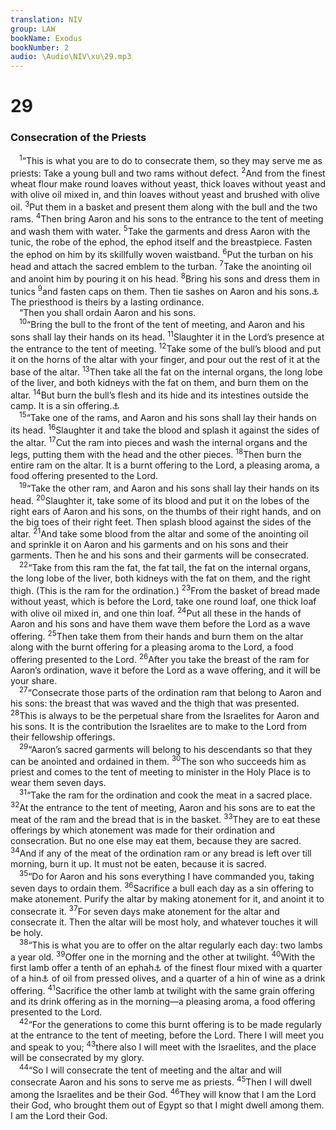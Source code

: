 ```yaml
---
translation: NIV
group: LAW
bookName: Exodus 
bookNumber: 2
audio: \Audio\NIV\xu\29.mp3
---
```


<div class="title"><h1>29</h1><h3>Consecration of the Priests </h3></div>
<span class="verse xu_29_1"> <sup>1</sup>“This is what you are to do to consecrate them, so they may serve me as priests: Take a young bull and two rams without defect. </span>
<span class="verse xu_29_2"><sup>2</sup>And from the finest wheat flour make round loaves without yeast, thick loaves without yeast and with olive oil mixed in, and thin loaves without yeast and brushed with olive oil. </span>
<span class="verse xu_29_3"><sup>3</sup>Put them in a basket and present them along with the bull and the two rams. </span>
<span class="verse xu_29_4"><sup>4</sup>Then bring Aaron and his sons to the entrance to the tent of meeting and wash them with water. </span>
<span class="verse xu_29_5"><sup>5</sup>Take the garments and dress Aaron with the tunic, the robe of the ephod, the ephod itself and the breastpiece. Fasten the ephod on him by its skillfully woven waistband. </span>
<span class="verse xu_29_6"><sup>6</sup>Put the turban on his head and attach the sacred emblem to the turban. </span>
<span class="verse xu_29_7"><sup>7</sup>Take the anointing oil and anoint him by pouring it on his head. </span>
<span class="verse xu_29_8"><sup>8</sup>Bring his sons and dress them in tunics </span>
<span class="verse xu_29_9"><sup>9</sup>and fasten caps on them. Then tie sashes on Aaron and his sons.<a data-toggle="tooltip" data-placement="bottom" title="Hebrew; Septuagint on them">⚓</a> The priesthood is theirs by a lasting ordinance. <br/> “Then you shall ordain Aaron and his sons. <br/></span>
<span class="verse xu_29_10"> <sup>10</sup>“Bring the bull to the front of the tent of meeting, and Aaron and his sons shall lay their hands on its head. </span>
<span class="verse xu_29_11"><sup>11</sup>Slaughter it in the Lord’s presence at the entrance to the tent of meeting. </span>
<span class="verse xu_29_12"><sup>12</sup>Take some of the bull’s blood and put it on the horns of the altar with your finger, and pour out the rest of it at the base of the altar. </span>
<span class="verse xu_29_13"><sup>13</sup>Then take all the fat on the internal organs, the long lobe of the liver, and both kidneys with the fat on them, and burn them on the altar. </span>
<span class="verse xu_29_14"><sup>14</sup>But burn the bull’s flesh and its hide and its intestines outside the camp. It is a sin offering.<a data-toggle="tooltip" data-placement="bottom" title="Or purification offering ; also in verse 36">⚓</a><br/></span>
<span class="verse xu_29_15"> <sup>15</sup>“Take one of the rams, and Aaron and his sons shall lay their hands on its head. </span>
<span class="verse xu_29_16"><sup>16</sup>Slaughter it and take the blood and splash it against the sides of the altar. </span>
<span class="verse xu_29_17"><sup>17</sup>Cut the ram into pieces and wash the internal organs and the legs, putting them with the head and the other pieces. </span>
<span class="verse xu_29_18"><sup>18</sup>Then burn the entire ram on the altar. It is a burnt offering to the Lord, a pleasing aroma, a food offering presented to the Lord. <br/></span>
<span class="verse xu_29_19"> <sup>19</sup>“Take the other ram, and Aaron and his sons shall lay their hands on its head. </span>
<span class="verse xu_29_20"><sup>20</sup>Slaughter it, take some of its blood and put it on the lobes of the right ears of Aaron and his sons, on the thumbs of their right hands, and on the big toes of their right feet. Then splash blood against the sides of the altar. </span>
<span class="verse xu_29_21"><sup>21</sup>And take some blood from the altar and some of the anointing oil and sprinkle it on Aaron and his garments and on his sons and their garments. Then he and his sons and their garments will be consecrated. <br/></span>
<span class="verse xu_29_22"> <sup>22</sup>“Take from this ram the fat, the fat tail, the fat on the internal organs, the long lobe of the liver, both kidneys with the fat on them, and the right thigh. (This is the ram for the ordination.) </span>
<span class="verse xu_29_23"><sup>23</sup>From the basket of bread made without yeast, which is before the Lord, take one round loaf, one thick loaf with olive oil mixed in, and one thin loaf. </span>
<span class="verse xu_29_24"><sup>24</sup>Put all these in the hands of Aaron and his sons and have them wave them before the Lord as a wave offering. </span>
<span class="verse xu_29_25"><sup>25</sup>Then take them from their hands and burn them on the altar along with the burnt offering for a pleasing aroma to the Lord, a food offering presented to the Lord. </span>
<span class="verse xu_29_26"><sup>26</sup>After you take the breast of the ram for Aaron’s ordination, wave it before the Lord as a wave offering, and it will be your share. <br/></span>
<span class="verse xu_29_27"> <sup>27</sup>“Consecrate those parts of the ordination ram that belong to Aaron and his sons: the breast that was waved and the thigh that was presented. </span>
<span class="verse xu_29_28"><sup>28</sup>This is always to be the perpetual share from the Israelites for Aaron and his sons. It is the contribution the Israelites are to make to the Lord from their fellowship offerings. <br/></span>
<span class="verse xu_29_29"> <sup>29</sup>“Aaron’s sacred garments will belong to his descendants so that they can be anointed and ordained in them. </span>
<span class="verse xu_29_30"><sup>30</sup>The son who succeeds him as priest and comes to the tent of meeting to minister in the Holy Place is to wear them seven days. <br/></span>
<span class="verse xu_29_31"> <sup>31</sup>“Take the ram for the ordination and cook the meat in a sacred place. </span>
<span class="verse xu_29_32"><sup>32</sup>At the entrance to the tent of meeting, Aaron and his sons are to eat the meat of the ram and the bread that is in the basket. </span>
<span class="verse xu_29_33"><sup>33</sup>They are to eat these offerings by which atonement was made for their ordination and consecration. But no one else may eat them, because they are sacred. </span>
<span class="verse xu_29_34"><sup>34</sup>And if any of the meat of the ordination ram or any bread is left over till morning, burn it up. It must not be eaten, because it is sacred. <br/></span>
<span class="verse xu_29_35"> <sup>35</sup>“Do for Aaron and his sons everything I have commanded you, taking seven days to ordain them. </span>
<span class="verse xu_29_36"><sup>36</sup>Sacrifice a bull each day as a sin offering to make atonement. Purify the altar by making atonement for it, and anoint it to consecrate it. </span>
<span class="verse xu_29_37"><sup>37</sup>For seven days make atonement for the altar and consecrate it. Then the altar will be most holy, and whatever touches it will be holy. <br/></span>
<span class="verse xu_29_38"> <sup>38</sup>“This is what you are to offer on the altar regularly each day: two lambs a year old. </span>
<span class="verse xu_29_39"><sup>39</sup>Offer one in the morning and the other at twilight. </span>
<span class="verse xu_29_40"><sup>40</sup>With the first lamb offer a tenth of an ephah<a data-toggle="tooltip" data-placement="bottom" title="That is, probably about 3 1/2 pounds or about 1.6 kilograms">⚓</a> of the finest flour mixed with a quarter of a hin<a data-toggle="tooltip" data-placement="bottom" title="That is, probably about 1 quart or about 1 liter">⚓</a> of oil from pressed olives, and a quarter of a hin of wine as a drink offering. </span>
<span class="verse xu_29_41"><sup>41</sup>Sacrifice the other lamb at twilight with the same grain offering and its drink offering as in the morning—a pleasing aroma, a food offering presented to the Lord. <br/></span>
<span class="verse xu_29_42"> <sup>42</sup>“For the generations to come this burnt offering is to be made regularly at the entrance to the tent of meeting, before the Lord. There I will meet you and speak to you; </span>
<span class="verse xu_29_43"><sup>43</sup>there also I will meet with the Israelites, and the place will be consecrated by my glory. <br/></span>
<span class="verse xu_29_44"> <sup>44</sup>“So I will consecrate the tent of meeting and the altar and will consecrate Aaron and his sons to serve me as priests. </span>
<span class="verse xu_29_45"><sup>45</sup>Then I will dwell among the Israelites and be their God. </span>
<span class="verse xu_29_46"><sup>46</sup>They will know that I am the Lord their God, who brought them out of Egypt so that I might dwell among them. I am the Lord their God. <br/></span>
